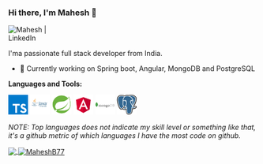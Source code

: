### Hi there, I'm Mahesh 👋

<a href="https://www.linkedin.com/in/mahesh-bansode-106781164/">
  <img align="left" alt="Mahesh | LinkedIn" width="81px" src="https://img.shields.io/badge/LinkedIn-0077B5?style=for-the-badge&logo=linkedin&logoColor=white" />
</a>
<br />
<br />

I'ma passionate full stack developer from India.

-   💬 Currently working on Spring boot, Angular, MongoDB and PostgreSQL

**Languages and Tools:**

<code><img height="40" src="https://raw.githubusercontent.com/github/explore/80688e429a7d4ef2fca1e82350fe8e3517d3494d/topics/typescript/typescript.png"></code>
<code><img height="40" src="https://raw.githubusercontent.com/github/explore/80688e429a7d4ef2fca1e82350fe8e3517d3494d/topics/java/java.png"></code>
<code><img height="40" src="https://raw.githubusercontent.com/github/explore/80688e429a7d4ef2fca1e82350fe8e3517d3494d/topics/spring-boot/spring-boot.png"></code>
<code><img height="40" src="https://raw.githubusercontent.com/github/explore/80688e429a7d4ef2fca1e82350fe8e3517d3494d/topics/angular/angular.png"></code>
<code><img height="40" src="https://raw.githubusercontent.com/github/explore/80688e429a7d4ef2fca1e82350fe8e3517d3494d/topics/mongodb/mongodb.png"></code>
<code><img height="40" src="https://raw.githubusercontent.com/github/explore/80688e429a7d4ef2fca1e82350fe8e3517d3494d/topics/postgresql/postgresql.png"></code>

_NOTE: Top languages does not indicate my skill level or something like that, it's a github metric of which languages I have the most code on github._

<a href="https://github.com/StackNeverFlow/StackNeverFlow">
  <!-- Change the `github-readme-stats.anuraghazra1.vercel.app` to `github-readme-stats.vercel.app`  -->
  <img align="center" src="https://github-readme-stats.anuraghazra1.vercel.app/api/top-langs/?username=MaheshB77&theme=radical" />
</a>
<a href="https://github.com/MaheshB77/MaheshB77">
  <img align="center" src="https://github-readme-stats.anuraghazra1.vercel.app/api?username=MaheshB77&show_icons=true&theme=radical&line_height=27" alt="MaheshB77" />
</a>
